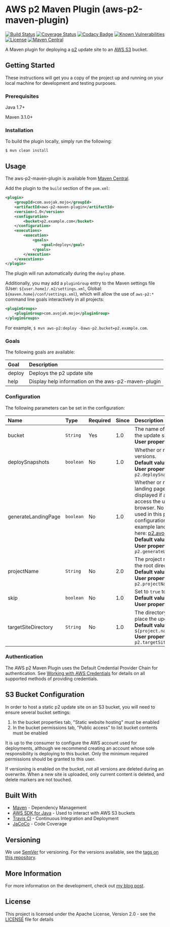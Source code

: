# AWS p2 Maven Plugin (aws-p2-maven-plugin)

[![Build Status](https://travis-ci.org/avojak/aws-p2-maven-plugin.svg?branch=master)](https://travis-ci.org/avojak/aws-p2-maven-plugin) 
[![Coverage Status](https://coveralls.io/repos/github/avojak/aws-p2-maven-plugin/badge.svg?branch=master)](https://coveralls.io/github/avojak/aws-p2-maven-plugin?branch=master) 
[![Codacy Badge](https://api.codacy.com/project/badge/Grade/223a3bc2eac54dca90a3f96c8b853cf4)](https://www.codacy.com/app/avojak/aws-p2-maven-plugin?utm_source=github.com&amp;utm_medium=referral&amp;utm_content=avojak/aws-p2-maven-plugin&amp;utm_campaign=Badge_Grade) 
[![Known Vulnerabilities](https://snyk.io/test/github/avojak/aws-p2-maven-plugin/badge.svg)](https://snyk.io/test/github/avojak/aws-p2-maven-plugin)
[![License](https://img.shields.io/badge/license-Apache%202.0-blue.svg)](https://opensource.org/licenses/Apache-2.0)
[![Maven Central](https://img.shields.io/maven-central/v/com.avojak.mojo/aws-p2-maven-plugin.svg)](http://mvnrepository.com/artifact/com.avojak.mojo/aws-p2-maven-plugin)

A Maven plugin for deploying a [p2](https://www.eclipse.org/equinox/p2/) update site to an [AWS S3](https://aws.amazon.com/s3/) bucket.

## Getting Started

These instructions will get you a copy of the project up and running on your local machine for development and testing purposes.

### Prerequisites

Java 1.7+

Maven 3.1.0+

### Installation

To build the plugin locally, simply run the following:

```
$ mvn clean install
```

## Usage

The aws-p2-maven-plugin is available from [Maven Central](http://mvnrepository.com/artifact/com.avojak.mojo/aws-p2-maven-plugin).

Add the plugin to the `build` section of the `pom.xml`:

```xml
<plugin>
    <groupId>com.avojak.mojo</groupId>
    <artifactId>aws-p2-maven-plugin</artifactId>
    <version>1.0</version>
    <configuration>
        <bucket>p2.example.com</bucket>
    </configuration>
    <executions>
        <execution>
            <goals>
                <goal>deploy</goal>
            </goals>
        </execution>
    </executions>
</plugin>
```

The plugin will run automatically during the `deploy` phase.

Additionally, you may add a `pluginGroup` entry to the Maven settings file (User: `${user.home}/.m2/settings.xml`, Global: `${maven.home}/conf/settings.xml`), which will allow the use of `aws-p2:*` command line goals interactively in all projects:
```xml
<pluginGroups>
    <pluginGroup>com.avojak.mojo</pluginGroup>
</pluginGroups>
```

For example, `$ mvn aws-p2:deploy -Daws-p2.bucket=p2.example.com`.

### Goals

The following goals are available:

| Goal | Description |
|:---|:---|
| deploy | Deploys the p2 update site |
| help | Display help information on the aws-p2-maven-plugin |

### Configuration

The following parameters can be set in the configuration:

| Name | Type | Required | Since | Description |
|:---|:---|:---|:---|:---|
| bucket | `String` | Yes | 1.0 | The name of the S3 bucket where the update site is hosted.<br>**User property is:** `aws-p2.bucket` |
| deploySnapshots | `boolean` | No | 1.0 | Whether or not to deploy snapshot versions.<br>**Default value is:** `true`<br>**User property is:** `aws-p2.deploySnapshots` |
| generateLandingPage | `boolean` | No | 1.0 | Whether or not to generate an HTML landing page. This page will be displayed if a user attempts to access the update site via a web browser. No external sources are used in this page, so CORS configuration is not necessary. An example landing page can be found here: [p2.avojak.com](http://p2.avojak.com/snapshot/example-eclipse-plugin.site/1.0.0-SNAPSHOT/)<br>**Default value is:** `false`<br>**User property is:** `aws-p2.generateLandingPage` |
| projectName | `String` | No | 2.0 | The project name that will dictate the root directory of the repository.<br>**Default value is:** `${project.name}`<br>**User property is:** `aws-p2.projectName` |
| skip | `boolean` | No | 1.0 | Set to `true` to skip plugin execution.<br>**Default value is:** `false`<br>**User property is:** `aws-p2.skip` |
| targetSiteDirectory | `String` | No | 1.0 | The directory within the bucket to place the update site.<br>**Default value is:** `${project.name}/${project.version}`<br>**User property is:** `aws-p2.targetSiteDirectory` |

### Authentication

The AWS p2 Maven Plugin uses the Default Credential Provider Chain for authentication. See 
[Working with AWS Credentials](http://docs.aws.amazon.com/sdk-for-java/v1/developer-guide/credentials.html) for details 
on all supported methods of providing credentials.

## S3 Bucket Configuration

In order to host a static p2 update site on an S3 bucket, you will need to ensure several bucket settings:

1. In the bucket properties tab, "Static website hosting" must be enabled
2. In the bucket permissions tab, "Public access" to list bucket contents must be enabled

It is up to the consumer to configure the AWS account used for deployments, although we recommend creating an account whose sole responsibility is deploying to this bucket. Only the minimum required permissions should be granted to this user.

If versioning is enabled on the bucket, not all versions are deleted during an overwrite. When a new site is uploaded, only current content is deleted, and delete markers are not touched.

## Built With

* [Maven](https://maven.apache.org/) - Dependency Management
* [AWS SDK for Java](https://aws.amazon.com/sdk-for-java/) - Used to interact with AWS S3 buckets
* [Travis CI](https://travis-ci.org) - Continuous Integration and Deployment
* [JaCoCo](http://www.eclemma.org/jacoco/) - Code Coverage

## Versioning

We use [SemVer](http://semver.org/) for versioning. For the versions available, see the [tags on this repository](https://github.com/avojak/aws-p2-maven-plugin/tags). 

## More Information

For more information on the development, check out [my blog post](https://blog.avojak.com/2018/08/10/aws-p2-maven-plugin/).

## License

This project is licensed under the Apache License, Version 2.0 - see the [LICENSE](LICENSE) file for details
